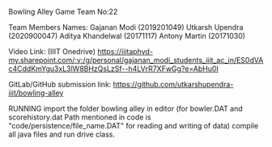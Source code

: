 Bowling Alley Game
Team No:22


Team Members Names:
Gajanan Modi (2019201049)
Utkarsh Upendra (2020900047)
Aditya Khandelwal (20171117)
Antony Martin (20171030)



Video Link: (IIIT Onedrive)
https://iiitaphyd-my.sharepoint.com/:v:/g/personal/gajanan_modi_students_iiit_ac_in/ES0dVAc4CddKmYgu3xL3lW8BHzQsLzSf--h4LVrR7XFwGg?e=AbHu0I

GitLab/GitHub submission link:
https://github.com/utkarshupendra-iiit/bowling-alley


RUNNING
import the folder bowling alley in editor
(for bowler.DAT and scorehistory.dat Path mentioned in code is "code/persistence/file_name.DAT" for reading and writing of data) 
compile all java files and run drive class.





